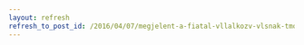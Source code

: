 ```yaml
---
layout: refresh
refresh_to_post_id: /2016/04/07/megjelent-a-fiatal-vllalkozv-vlsnak-tmogatsa-cm-plyzat
---
```


